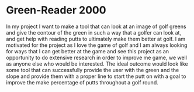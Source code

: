 # Green-Reader 2000

In my project I want to make a tool that can look at an image of golf greens and give the contour of the green in such a way that a golfer can look at, and get help with reading putts to ultimately make them better at golf. I am motivated for the project as I love the game of golf and I am always looking for ways that I can get better at the game and see this project as an opportunity to do extensive research in order to improve me game, we well as anyone else who would be interested. The ideal outcome would look like some tool that can successfully provide the user with the green and the slope and provide them with a proper line to start the putt on with a goal to improve the make percentage of putts throughout a golf round.
